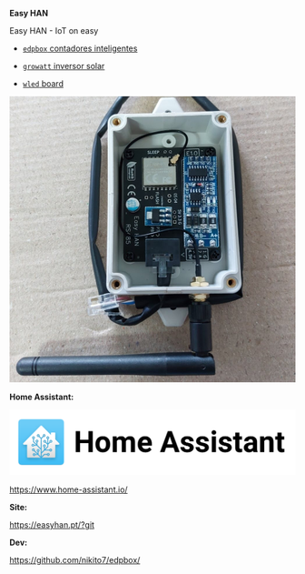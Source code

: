 **Easy HAN**

Easy HAN - IoT on easy

- [```edpbox``` contadores inteligentes](./edpbox/)

- [```growatt``` inversor solar](./growatt/)

- [```wled``` board](./wled/)

![Easy HAN](./easy-han-5.jpg)

**Home Assistant:**

![Home Assistant](./ha.png)

https://www.home-assistant.io/

**Site:**

https://easyhan.pt/?git

**Dev:**

https://github.com/nikito7/edpbox/

